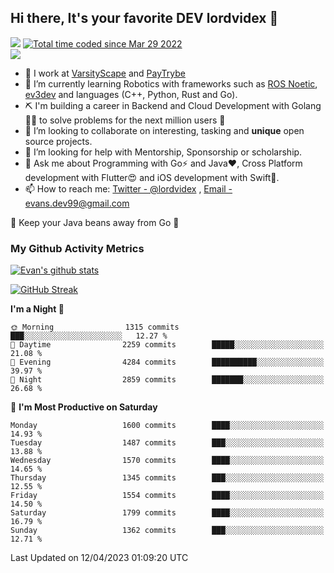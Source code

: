 ## Hi there, It's your favorite DEV lordvidex 👋
<img src="https://komarev.com/ghpvc/?username=lordvidex&label=Views&color=blue&style=plastic" /> <a href="https://wakatime.com/@0e56db35-d16b-410a-acc0-4085055304bf"><img src="https://wakatime.com/badge/user/0e56db35-d16b-410a-acc0-4085055304bf.svg" alt="Total time coded since Mar 29 2022" /></a>  
![](https://github-profile-trophy.vercel.app/?username=lordvidex)
- 🔭 I work at [VarsityScape](https://varsityscape.com) and [PayTrybe](https://www.paytrybe.com)
- 🌱 I’m currently learning Robotics with frameworks such as [ROS Noetic](ros.org), [ev3dev](www.ev3dev.org) and languages (C++, Python, Rust and Go).
- ⛏️ I'm building a career in Backend and Cloud Development with Golang 🧙🏼 to solve problems for the next million users 🤌
- 👯 I’m looking to collaborate on interesting, tasking and **unique** open source projects.
- 🤔 I’m looking for help with Mentorship, Sponsorship or scholarship.
- 💬 Ask me about Programming with Go⚡️ and Java❤️, Cross Platform development with Flutter😍 and iOS development with Swift🚀.
- 📫 How to reach me: [Twitter - @lordvidex](https://twitter.com/lordvidex) , [Email - evans.dev99@gmail.com](mailto:evans.dev99@gmail.com?body=Hello%20Evans,)
  
    
🎤 Keep your Java beans away from Go 🌚
  
  
### My Github Activity Metrics
<div>
<!-- <a href="https://github.com/lordvidex">
  <img src="https://github-readme-stats.vercel.app/api/top-langs/?username=lordvidex&theme=light" />
</a>    -->
<!-- [![Top Langs](https://github-readme-stats.vercel.app/api/top-langs/?username=lordvidex)](https://github.com/lordvidex/)  -->
<a href="https://github.com/lordvidex">
 <img src="https://github-readme-stats.vercel.app/api?username=lordvidex&show_icons=true&theme=light&line_height=27" alt="Evan's github stats"/>
</a>
</div>

[![GitHub Streak](https://github-readme-streak-stats.herokuapp.com?user=lordvidex&theme=github-dark&hide_border=true)](https://git.io/streak-stats)

<!--
  <a href="https://github.com/iampawan/FlutterExampleApps">
    <img align="center" src="https://github-readme-stats.vercel.app/api/pin/?username=iampawan&repo=FlutterExampleApps&theme=light" />

  </a>
  <a href="https://github.com/iampawan/VelocityX">
   <img align="center" src="https://github-readme-stats.vercel.app/api/pin/?username=iampawan&repo=VelocityX&theme=light" />
  </a>
-->
<!--START_SECTION:waka-->
**I'm a Night 🦉** 

```text
🌞 Morning                1315 commits        ███░░░░░░░░░░░░░░░░░░░░░░   12.27 % 
🌆 Daytime                2259 commits        █████░░░░░░░░░░░░░░░░░░░░   21.08 % 
🌃 Evening                4284 commits        ██████████░░░░░░░░░░░░░░░   39.97 % 
🌙 Night                  2859 commits        ███████░░░░░░░░░░░░░░░░░░   26.68 % 
```
📅 **I'm Most Productive on Saturday** 

```text
Monday                   1600 commits        ████░░░░░░░░░░░░░░░░░░░░░   14.93 % 
Tuesday                  1487 commits        ███░░░░░░░░░░░░░░░░░░░░░░   13.88 % 
Wednesday                1570 commits        ████░░░░░░░░░░░░░░░░░░░░░   14.65 % 
Thursday                 1345 commits        ███░░░░░░░░░░░░░░░░░░░░░░   12.55 % 
Friday                   1554 commits        ████░░░░░░░░░░░░░░░░░░░░░   14.50 % 
Saturday                 1799 commits        ████░░░░░░░░░░░░░░░░░░░░░   16.79 % 
Sunday                   1362 commits        ███░░░░░░░░░░░░░░░░░░░░░░   12.71 % 
```



 Last Updated on 12/04/2023 01:09:20 UTC
<!--END_SECTION:waka-->
